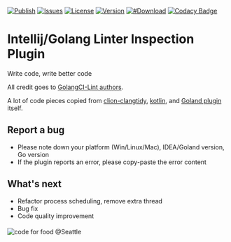 [![Publish](https://github.com/xxpxxxxp/intellij-plugin-golangci-lint/workflows/Publish/badge.svg)](https://github.com/xxpxxxxp/intellij-plugin-golangci-lint/actions)
[![Issues](https://img.shields.io/github/issues/xxpxxxxp/intellij-plugin-golangci-lint)](https://github.com/xxpxxxxp/intellij-plugin-golangci-lint/issues)
[![License](https://img.shields.io/github/license/xxpxxxxp/intellij-plugin-golangci-lint)](https://github.com/xxpxxxxp/intellij-plugin-golangci-lint/blob/master/LICENSE)
[![Version](https://img.shields.io/jetbrains/plugin/v/12496-go-linter)](https://plugins.jetbrains.com/plugin/12496-go-linter)
[![#Download](https://img.shields.io/jetbrains/plugin/d/12496-go-linter.svg)](https://plugins.jetbrains.com/plugin/12496-go-linter)
[![Codacy Badge](https://api.codacy.com/project/badge/Grade/50dd3264c0f74e85929d53bd780fcdfd)](https://app.codacy.com/manual/xxpxxxxp/intellij-plugin-golangci-lint?utm_source=github.com&utm_medium=referral&utm_content=xxpxxxxp/intellij-plugin-golangci-lint&utm_campaign=Badge_Grade_Dashboard)

# Intellij/Golang Linter Inspection Plugin

Write code, write better code

All credit goes to [GolangCI-Lint authors](https://github.com/golangci/golangci-lint).

A lot of code pieces copied from [clion-clangtidy](https://bitbucket.org/baldur/clion-clangtidy/src/default/), [kotlin](https://github.com/JetBrains/kotlin), and [Goland plugin](https://plugins.jetbrains.com/plugin/9568-go) itself.

## Report a bug
* Please note down your platform (Win/Linux/Mac), IDEA/Goland version, Go version
* If the plugin reports an error, please copy-paste the error content

## What's next
* Refactor process scheduling, remove extra thread
* Bug fix
* Code quality improvement

####
![code for food](https://i.imgur.com/ZY9Jwp3.jpg) @Seattle
